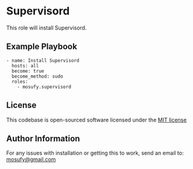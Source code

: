 Supervisord
=========

This role will install Supervisord.

Example Playbook
----------------

    - name: Install Supervisord
      hosts: all
      become: true
      become_method: sudo
      roles:
        - mosufy.supervisord

License
-------

This codebase is open-sourced software licensed under the [MIT license](http://opensource.org/licenses/MIT)

Author Information
------------------

For any issues with installation or getting this to work, send an email to: [mosufy@gmail.com](mailto:mosufy@gmail.com)
